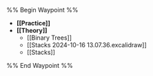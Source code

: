 %% Begin Waypoint %%
- **[[Practice]]**
- **[[Theory]]**
	- [[Binary Trees]]
	- [[Stacks 2024-10-16 13.07.36.excalidraw]]
	- [[Stacks]]

%% End Waypoint %%